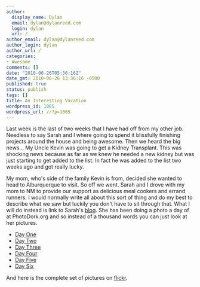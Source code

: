 ```yaml
---
author:
  display_name: Dylan
  email: dylan@dylanreed.com
  login: dylan
  url: /
author_email: dylan@dylanreed.com
author_login: dylan
author_url: /
categories:
- Awesome
comments: []
date: "2010-06-26T05:36:16Z"
date_gmt: 2010-06-26 13:36:16 -0500
published: true
status: publish
tags: []
title: An Interesting Vacation
wordpress_id: 1065
wordpress_url: //?p=1065
---
```


Last week is the last of two weeks that I have had off from my other job. Needless to say Sarah and I where going to spend it blissfully finishing projects around the house and being awesome. Then we heard the big news... My Uncle Kevin was going to get a Kidney Transplant. This was shocking news because as far as we knew he needed a new kidney but was just starting to get added to the list. In fact he was added to the list two weeks ago and got really lucky.

My mom, who's side of the family Kevin is from, decided she wanted to head to Alburquerque to visit. So off we went. Sarah and I drove with my mom to NM to provide our support as delicious meal cookers and errand runners. I would normally write all about this sort of thing and do my best to describe what we saw but luckily you don't have to sit through that. What I will do instead is link to Sarah's [blog][1]. She has been doing a photo a day of at PhotoDork.org and so instead of a thousand words you can just look at her pictures.

   [1]: http://photodork.org/

  * [Day One][2]
  * [Day Two][3]
  * [Day Three][4]
  * [Day Four][5]
  * [Day Five][6]
  * [Day Six][7]
  


   [2]: http://photodork.org/2010/06/16/live-from-albuquerque-its-wednesday-morning/
   [3]: http://photodork.org/2010/06/17/the-hot-sticky-wicket/
   [4]: http://photodork.org/2010/06/18/whew/
   [5]: http://photodork.org/2010/06/19/deep-thoughts-on-a-saturday-morning/
   [6]: http://photodork.org/2010/06/20/last-impression/
   [7]: http://photodork.org/2010/06/21/un-great-expectations/

  
And here is the complete set of pictures on [flickr][8].

   [8]: http://www.flickr.com/photos/dylansarah/sets/72157624361018034/

